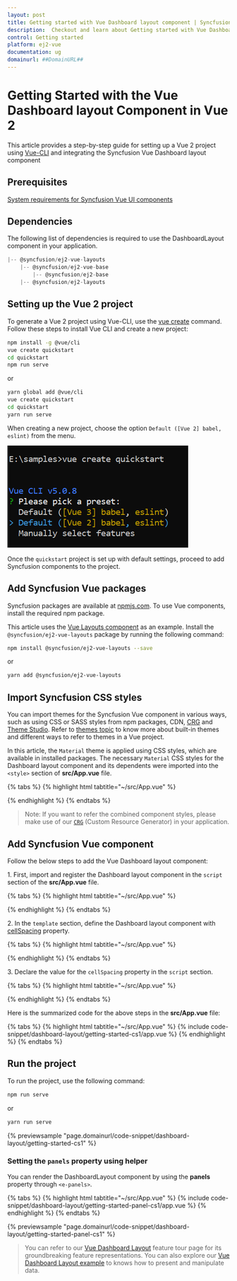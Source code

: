 ```yaml
---
layout: post
title: Getting started with Vue Dashboard layout component | Syncfusion
description:  Checkout and learn about Getting started with Vue Dashboard layout component of Syncfusion Essential JS 2 and more details.
control: Getting started 
platform: ej2-vue
documentation: ug
domainurl: ##DomainURL##
---
```


# Getting Started with the Vue Dashboard layout Component in Vue 2

This article provides a step-by-step guide for setting up a Vue 2 project using [Vue-CLI](https://cli.vuejs.org/) and integrating the Syncfusion Vue Dashboard layout component

## Prerequisites

[System requirements for Syncfusion Vue UI components](https://ej2.syncfusion.com/vue/documentation/system-requirements/)

## Dependencies

The following list of dependencies is required to use the DashboardLayout component in your application.

```javascript
|-- @syncfusion/ej2-vue-layouts
    |-- @syncfusion/ej2-vue-base
        |-- @syncfusion/ej2-base
    |-- @syncfusion/ej2-layouts

```

## Setting up the Vue 2 project

To generate a Vue 2 project using Vue-CLI, use the [vue create](https://cli.vuejs.org/#getting-started) command. Follow these steps to install Vue CLI and create a new project:

```bash
npm install -g @vue/cli
vue create quickstart
cd quickstart
npm run serve
```

or

```bash
yarn global add @vue/cli
vue create quickstart
cd quickstart
yarn run serve
```

When creating a new project, choose the option `Default ([Vue 2] babel, eslint)` from the menu.

![Vue 2 project](../appearance/images/vue2-terminal.png)

Once the `quickstart` project is set up with default settings, proceed to add Syncfusion components to the project.

## Add Syncfusion Vue packages

Syncfusion packages are available at [npmjs.com](https://www.npmjs.com/search?q=ej2-vue). To use Vue components, install the required npm package.

This article uses the [Vue Layouts component](https://www.syncfusion.com/vue-components/vue-dashboard-layout) as an example. Install the `@syncfusion/ej2-vue-layouts` package by running the following command:

```bash
npm install @syncfusion/ej2-vue-layouts --save
```
or

```bash
yarn add @syncfusion/ej2-vue-layouts
```

## Import Syncfusion CSS styles

You can import themes for the Syncfusion Vue component in various ways, such as using CSS or SASS styles from npm packages, CDN, [CRG](https://ej2.syncfusion.com/javascript/documentation/common/custom-resource-generator/) and [Theme Studio](https://ej2.syncfusion.com/vue/documentation/appearance/theme-studio/). Refer to [themes topic](https://ej2.syncfusion.com/vue/documentation/appearance/theme/) to know more about built-in themes and different ways to refer to themes in a Vue project.

In this article, the `Material` theme is applied using CSS styles, which are available in installed packages. The necessary `Material` CSS styles for the Dashboard layout component and its dependents were imported into the `<style>` section of **src/App.vue** file.

{% tabs %}
{% highlight html tabtitle="~/src/App.vue" %}

<style>
@import "../node_modules/@syncfusion/ej2-base/styles/material.css";
@import "../node_modules/@syncfusion/ej2-vue-layouts/styles/material.css";
</style>

{% endhighlight %}
{% endtabs %}

>Note: If you want to refer the combined component styles, please make use of our [`CRG`](https://crg.syncfusion.com/) (Custom Resource Generator) in your application.

## Add Syncfusion Vue component

Follow the below steps to add the Vue Dashboard layout component:

1\. First, import and register the Dashboard layout component in the `script` section of the **src/App.vue** file.

{% tabs %}
{% highlight html tabtitle="~/src/App.vue" %}

<script>
// Import syncfusion dashboardlayout component from layouts package
import { DashboardLayoutComponent } from "@syncfusion/ej2-vue-layouts";

export default {
    components: {
        'ejs-dashboardlayout': DashboardLayoutComponent
    }
}
</script>

{% endhighlight %}
{% endtabs %}

2\. In the `template` section, define the Dashboard layout component with [cellSpacing](https://ej2.syncfusion.com/vue/documentation/api/dashboard-layout#cellspacing) property.

{% tabs %}
{% highlight html tabtitle="~/src/App.vue" %}

<template>
    <div>
        <div class="control-section">
            <!--  DashboardLayout element declaration -->
            <ejs-dashboardlayout id='defaultLayout' :cellSpacing="spacing" :columns="6">
                <div id="one" class="e-panel" data-row="0" data-col="0" data-sizeX="1" data-sizeY="1">
                    <div class="e-panel-container">
                        <div class="text-align">
                            <div>0</div>
                        </div>
                    </div>
                </div>
                <div id="two" class="e-panel" data-row="1" data-col="0" data-sizeX="1" data-sizeY="2">
                    <div class="e-panel-container">
                        <div class="text-align">
                            <div>1</div>
                        </div>
                    </div>
                </div>
                <div id="three" class="e-panel" data-row="0" data-col="1" data-sizeX="2" data-sizeY="2">
                    <div class="e-panel-container">
                        <div class="text-align">
                            <div>2</div>
                        </div>
                    </div>
                </div>
                <div id="four" class="e-panel" data-row="2" data-col="1" data-sizeX="1" data-sizeY="1">
                    <div class="e-panel-container">
                        <div class="text-align">
                            <div>3</div>
                        </div>
                    </div>
                </div>
                <div id="five" class="e-panel" data-row="2" data-col="2" data-sizeX="2" data-sizeY="1">
                    <div class="e-panel-container">
                        <div class="text-align">
                            <div>4</div>
                        </div>
                    </div>
                </div>
                <div id="six" class="e-panel" data-row="0" data-col="3" data-sizeX="1" data-sizeY="1">
                    <div class="e-panel-container">
                        <div class="text-align">
                            <div>5</div>
                        </div>
                    </div>
                </div>
                <div id="seven" class="e-panel" data-row="1" data-col="3" data-sizeX="1" data-sizeY="1">
                    <div class="e-panel-container">
                        <div class="text-align">
                            <div>6</div>
                        </div>
                    </div>
                </div>
                <div id="eight" class="e-panel" data-row="0" data-col="4" data-sizeX="1" data-sizeY="3">
                    <div class="e-panel-container">
                        <div class="text-align">
                            <div>7</div>
                        </div>
                    </div>
                </div>
            </ejs-dashboardlayout>
            <!-- end of dashboardlayout element -->
        </div>
    </div>
</template>

{% endhighlight %}
{% endtabs %}

3\. Declare the value for the `cellSpacing` property in the `script` section.

{% tabs %}
{% highlight html tabtitle="~/src/App.vue" %}

<script>
data: function() {
    return {
        count: 8,
        spacing: [10,10]
    };
}
</script>

{% endhighlight %}
{% endtabs %}

Here is the summarized code for the above steps in the **src/App.vue** file:

{% tabs %}
{% highlight html tabtitle="~/src/App.vue" %}
{% include code-snippet/dashboard-layout/getting-started-cs1/app.vue %}
{% endhighlight %}
{% endtabs %}

## Run the project

To run the project, use the following command:

```bash
npm run serve
```

or

```bash
yarn run serve
```
        
{% previewsample "page.domainurl/code-snippet/dashboard-layout/getting-started-cs1" %}

### Setting the `panels` property using helper

You can render the DashboardLayout component by using the **panels** property through `<e-panels>`.

{% tabs %}
{% highlight html tabtitle="~/src/App.vue" %}
{% include code-snippet/dashboard-layout/getting-started-panel-cs1/app.vue %}
{% endhighlight %}
{% endtabs %}
        
{% previewsample "page.domainurl/code-snippet/dashboard-layout/getting-started-panel-cs1" %}

> You can refer to our [Vue Dashboard Layout](https://www.syncfusion.com/vue-ui-components/vue-dashboard-layout) feature tour page for its groundbreaking feature representations. You can also explore our [Vue Dashboard Layout example](https://ej2.syncfusion.com/vue/demos/#/material/dashboard-layout/default.html) to knows how to present and manipulate data.